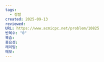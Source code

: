```yaml
---
tags:
  - 정렬
created: 2025-09-13
reviewed:
URL: https://www.acmicpc.net/problem/10825
반복수: "0"
복습:
중요성:
레이팅:
메모:
---
```

